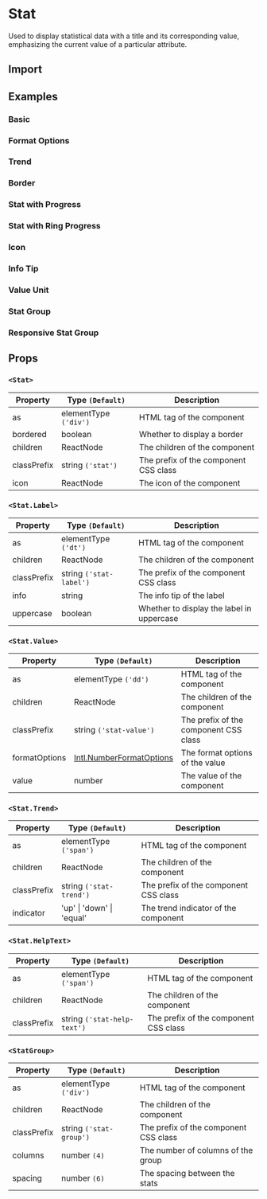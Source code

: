 # Stat

Used to display statistical data with a title and its corresponding value, emphasizing the current value of a particular attribute.

## Import

<!--{include:<import-guide>}-->

## Examples

### Basic

<!--{include:`basic.md`}-->

### Format Options

<!--{include:`format-options.md`}-->

### Trend

<!--{include:`trend.md`}-->

### Border

<!--{include:`bordered.md`}-->

### Stat with Progress

<!--{include:`progress-bar.md`}-->

### Stat with Ring Progress

<!--{include:`ring-progress.md`}-->

### Icon

<!--{include:`icon.md`}-->

### Info Tip

<!--{include:`info-tip.md`}-->

### Value Unit

<!--{include:`value-unit.md`}-->

### Stat Group

<!--{include:`group.md`}-->

### Responsive Stat Group

<!--{include:`responsive-group.md`}-->

## Props

### `<Stat>`

| Property    | Type `(Default)`      | Description                           |
| ----------- | --------------------- | ------------------------------------- |
| as          | elementType `('div')` | HTML tag of the component             |
| bordered    | boolean               | Whether to display a border           |
| children    | ReactNode             | The children of the component         |
| classPrefix | string `('stat')`     | The prefix of the component CSS class |
| icon        | ReactNode             | The icon of the component             |

### `<Stat.Label>`

| Property    | Type `(Default)`        | Description                               |
| ----------- | ----------------------- | ----------------------------------------- |
| as          | elementType `('dt')`    | HTML tag of the component                 |
| children    | ReactNode               | The children of the component             |
| classPrefix | string `('stat-label')` | The prefix of the component CSS class     |
| info        | string                  | The info tip of the label                 |
| uppercase   | boolean                 | Whether to display the label in uppercase |

### `<Stat.Value>`

| Property      | Type `(Default)`                 | Description                           |
| ------------- | -------------------------------- | ------------------------------------- |
| as            | elementType `('dd')`             | HTML tag of the component             |
| children      | ReactNode                        | The children of the component         |
| classPrefix   | string `('stat-value')`          | The prefix of the component CSS class |
| formatOptions | [Intl.NumberFormatOptions][Intl] | The format options of the value       |
| value         | number                           | The value of the component            |

### `<Stat.Trend>`

| Property    | Type `(Default)`          | Description                           |
| ----------- | ------------------------- | ------------------------------------- |
| as          | elementType `('span')`    | HTML tag of the component             |
| children    | ReactNode                 | The children of the component         |
| classPrefix | string `('stat-trend')`   | The prefix of the component CSS class |
| indicator   | 'up' \| 'down' \| 'equal' | The trend indicator of the component  |

### `<Stat.HelpText>`

| Property    | Type `(Default)`            | Description                           |
| ----------- | --------------------------- | ------------------------------------- |
| as          | elementType `('span')`      | HTML tag of the component             |
| children    | ReactNode                   | The children of the component         |
| classPrefix | string `('stat-help-text')` | The prefix of the component CSS class |

### `<StatGroup>`

| Property    | Type `(Default)`        | Description                           |
| ----------- | ----------------------- | ------------------------------------- |
| as          | elementType `('div')`   | HTML tag of the component             |
| children    | ReactNode               | The children of the component         |
| classPrefix | string `('stat-group')` | The prefix of the component CSS class |
| columns     | number `(4)`            | The number of columns of the group    |
| spacing     | number `(6)`            | The spacing between the stats         |

[Intl]: https://developer.mozilla.org/en-US/docs/Web/JavaScript/Reference/Global_Objects/Intl/NumberFormat
